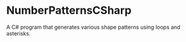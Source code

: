 # NumberPatternsCSharp
A C# program that generates various shape patterns using loops and asterisks.

